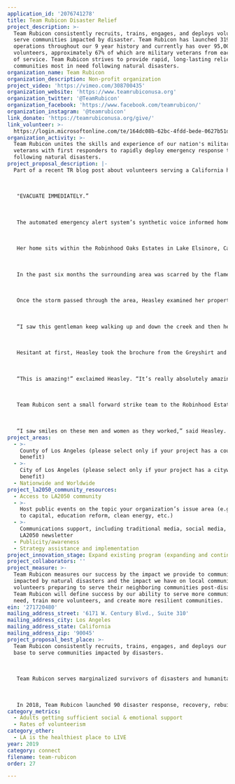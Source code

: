 ```yaml
---
application_id: '2076741278'
title: Team Rubicon Disaster Relief
project_description: >-
  Team Rubicon consistently recruits, trains, engages, and deploys volunteers to
  serve communities impacted by disaster. Team Rubicon has launched 319
  operations throughout our 9 year history and currently has over 95,000
  volunteers, approximately 67% of which are military veterans from each branch
  of service. Team Rubicon strives to provide rapid, long-lasting relief to
  communities most in need following natural disasters.
organization_name: Team Rubicon
organization_description: Non-profit organization
project_video: 'https://vimeo.com/308700435'
organization_website: 'https://www.teamrubiconusa.org'
organization_twitter: '@TeamRubicon'
organization_facebook: 'https://www.facebook.com/teamrubicon/'
organization_instagram: '@teamrubicon'
link_donate: 'https://teamrubiconusa.org/give/'
link_volunteer: >-
  https://login.microsoftonline.com/te/164dc08b-62bc-4fdd-bede-0627b51d39ed/b2c_1a_signup_signin/oauth2/v2.0/authorize?client_id=14770fce-6240-411e-9382-d77ee9fb67f4&redirect_uri=https%3A%2F%2Frollcall.teamrubiconusa.org%2Fsignin-TeamRubiconB2C&response_mode=form_post&response_type=code%20id_token&scope=openid&state=OpenIdConnect.AuthenticationProperties%3DnRDXlSVyLT7QjczfqJEWTk105Akk9cqHBaJPrnob5u6yPnMlSKzWjgELlkQwNZvx5CpmpliBHCWSpZVUOidThYoBDHbqqZfukRq9E54EmRGt-csMiLGbtBv7HPP_64Ztd07XBzrTCT9pLOSQbiSFy6_ux0tAvyyA-3sU64K424KSj8XRjNOAFjFywrN21KLGPd9zreKx3Nqp5f_3yjcRsQuCz1dwURYUokGiseQCWSkMDRR1hIKnuqfE7eaFHnPRl-3B4g51tgL-DFXkveM0J3njclBbtY30BW0saGCOf0-3gxPWpX96KHsXS81JYafk4lKHs619OGu3nU685xdd1GU6dw-1uLh0F9_oOKKx-VCaveHgGZBYxrBB6KYuiJCcCVUqANBi0ib4jHOnLs6K5Z-nTnmJolelgKVVQ2fhZxeUlx-tWTI7SKPPQyPDO1kJ&nonce=636891530269752422.ODI1YmM5ZjItMjM5Yy00ODQyLWI2MzgtZTJhNzk2MDE4OTgxNTE3YjdlNDMtMjNhMi00Y2M3LTkzN2MtZTM3YzA0ZjJlNjIy
organization_activity: >-
  Team Rubicon unites the skills and experience of our nation's military
  veterans with first responders to rapidly deploy emergency response teams
  following natural disasters.
project_proposal_description: |-
  Part of a recent TR blog post about volunteers serving a California homeowner:
   
   
   
   "EVACUATE IMMEDIATELY.”
   
   
   
   The automated emergency alert system’s synthetic voice informed homeowner Joan Heasley to find shelter elsewhere until the heavy storm had passed. […]
   
   
   
   Her home sits within the Robinhood Oaks Estates in Lake Elsinore, California, where, as of late, different disasters have threatened her quaint neighborhood.
   
   
   
   In the past six months the surrounding area was scarred by the flames of the Holy Jim Fire, followed by flash floods that ravaged the charred landscape, and then a heavy storm that triggered a torrent of mud and debris. While many may have packed their precious belongings and left for higher ground, Heasley opted to stay in her home. […]
   
   
   
   Once the storm passed through the area, Heasley examined her property and noticed that two drainage pipes nearby were completely dammed with muck. The pipes divert the creek from flowing into the streets and into homes; leaving it clogged would lead to potential hazards from the next rainstorms, causing severe damage to the Robinhood Estates neighborhood. […]
   
   
   
   “I saw this gentleman keep walking up and down the creek and then he saw me,” she recalls. “I heard him say, ‘we are going to come and help you!'”
   
   
   
   Hesitant at first, Heasley took the brochure from the Greyshirt and saw the name Team Rubicon on it.
   
   
   
   “This is amazing!” exclaimed Heasley. “It’s really absolutely amazing because up until now I tried my hardest I could [to clean up] and spent thousands of dollars that I couldn’t afford.”
   
   
   
   Team Rubicon sent a small forward strike team to the Robinhood Estate neighborhood ahead of the Operation Wind Rider start date. Their purpose was to make ready the area for the soon arriving heavy equipment and to clear out the two drainage pipes. Heasley watched as the 11 Greyshirts with shovels and sleds manually moved dirt and rock out of the two 32-foot-long drainage pipes.
   
   
   
   “I saw smiles on these men and women as they worked,” said Heasley. “I’m just totally amazed! It makes me feel that deep in [Team Rubicon] that there is a good core of values.”
project_areas:
  - >-
    County of Los Angeles (please select only if your project has a countywide
    benefit)
  - >-
    City of Los Angeles (please select only if your project has a citywide
    benefit)
  - Nationwide and Worldwide
project_la2050_community_resources:
  - Access to LA2050 community
  - >-
    Host public events on the topic your organization’s issue area (e.g. access
    to capital, education reform, clean energy, etc.) 
  - >-
    Communications support, including traditional media, social media, and
    LA2050 newsletter
  - Publicity/awareness
  - Strategy assistance and implementation
project_innovation_stage: Expand existing program (expanding and continuing ongoing successful projects)
project_collaborators: ''
project_measure: >-
  Team Rubicon measures our success by the impact we provide to communities
  impacted by natural disasters and the impact we have on local communities and
  volunteers preparing to serve their neighboring communities post-disaster.
  Team Rubicon will define success by our ability to serve more communities in
  need, train more volunteers, and create more resilient communities.
ein: '271720480'
mailing_address_street: '6171 W. Century Blvd., Suite 310'
mailing_address_city: Los Angeles
mailing_address_state: California
mailing_address_zip: '90045'
project_proposal_best_place: >-
  Team Rubicon consistently recruits, trains, engages, and deploys our volunteer
  base to serve communities impacted by disasters. 
   
   
   
   Team Rubicon serves marginalized survivors of disasters and humanitarian crises. This primarily consists of households living in low-income or distressed communities. In many cases, these communities lack the tax-base to provide professional, community-based disaster services, or whose needs are overshadowed by large metropolitan areas that were impacted by the same disaster. These households are disproportionately impacted by disasters, lack the personal or community-based resources to fend for themselves, and cannot agitate for government support as effectively as their affluent neighbors. Simultaneously, through offering the opportunity for continued service, Team Rubicon provides our veteran volunteers the chance to rediscover their sense of purpose, identity, and community, aiding a healthy transition back to civilian life. 
   
   
   
   In 2018, Team Rubicon launched 90 disaster response, recovery, rebuild, and mitigation operations. This year, Team Rubicon strives to launch 120 operations, most of which will be in response to smaller disasters that don't receive as much media attention yet devastate communities.
category_metrics:
  - Adults getting sufficient social & emotional support
  - Rates of volunteerism
category_other:
  - LA is the healthiest place to LIVE
year: 2019
category: connect
filename: team-rubicon
order: 27

---
```

